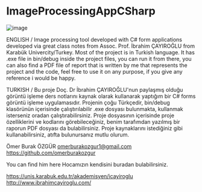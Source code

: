 # ImageProcessingAppCSharp

![image](https://github.com/omerburakozgur/ImageProcessingAppCSharp/assets/90705984/9a977708-8880-47ed-a639-1ea4d05b774e)

ENGLISH /
Image processing tool developed with C# form applications developed via great class notes from Assoc. Prof. İbrahim ÇAYIROĞLU from Karabük Univercity/Turkey. Most of the project is in Turkish language. It has .exe file in bin/debug inside the project files, you can run it from there, you can also find a PDF file of report that is written by me that represents the project and the code, feel free to use it on any purpose, if you give any reference i would be happy.

TURKISH /
Bu proje Doç. Dr İbrahim ÇAYIROĞLU'nun paylaşmış olduğu görüntü işleme ders notlarını kaynak olarak kullanarak yaptığım bir C# forms görüntü işleme uygulamasıdır. Projenin çoğu Türkçedir, bin/debug klasörünün içerisinde çalıştırılabilir .exe dosyası bulunmakta, kullanmak isterseniz oradan çalıştırabilirsiniz. Proje dosyasının içerisinde proje özelliklerini ve kodlarını görebileceğiniz, benim tarafımdan yazılmış bir raporun PDF dosyası da bulabilirsiniz. Proje kaynaklarını istediğiniz gibi kullanabilirsiniz, atıfta bulunursanız mutlu olurum.

Ömer Burak ÖZGÜR
omerburakozgur1@gmail.com
https://github.com/omerburakozgur

You can find him here
Hocamızın kendisini buradan bulabilirsiniz.

https://unis.karabuk.edu.tr/akademisyen/icayiroglu
http://www.ibrahimcayiroglu.com/
